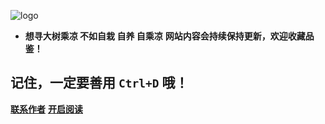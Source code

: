 
![logo](https://cdn.staticaly.com/gh/ChenSharing/picx-images-hosting@master/20230416/docsifyLogo.7h4hb08v3tg0.webp)



- **想寻大树乘凉 不如自栽 自养 自乘凉**
**网站内容会持续保持更新，欢迎收藏品鉴！**

## 记住，一定要善用 `Ctrl+D` 哦！

[**联系作者**](https://github.com/ChenSharing)
[**开启阅读**](README.md)
